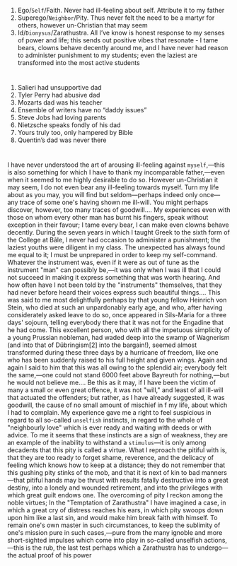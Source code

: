 

1. Ego/`Self`/Faith. Never had ill-feeling about self. Attribute it to my father 
2. Superego/`Neighbor`/Pity. Thus never felt the need to be a martyr for others, however un-Christian that may seem 
3. Id/`Dionysus`/Zarathustra. All I’ve know is honest response to my senses of power and life; this sends out positive vibes that resonate - I tame bears, clowns behave decently around me, and I have never had reason to administer punishment to my students; even the laziest are transformed into the most active students

#

1. Salieri had unsupportive dad 
2. Tyler Perry had abusive dad 
3. Mozarts dad was his teacher 
4. Ensemble of writers have no “daddy issues”
5. Steve Jobs had loving parents 
6. Nietzsche speaks fondly of his dad 
7. Yours truly too, only hampered by Bible 
8. Quentin’s dad was never there 

#

I have never understood the art of arousing ill-feeling against `myself`,—this is also something for which I have to thank my incomparable father,—even when it seemed to me highly desirable to do so. However un-Christian it may seem, I do not even bear any ill-feeling towards myself. Turn my life about as you may, you will find but seldom—perhaps indeed only once—any trace of some one's having shown me ill-will. You might perhaps discover, however, too many traces of goodwill.... My experiences even with those on whom every other man has burnt his fingers, speak without exception in their favour; I tame every bear, I can make even clowns behave decently. During the seven years in which I taught Greek to the sixth form of the College at Bâle, I never had occasion to administer a punishment; the laziest youths were diligent in my class. The unexpected has always found me equal to it; I must be unprepared in order to keep my self-command. Whatever the instrument was, even if it were as out of tune as the instrument "man" can possibly be,—it was only when I was ill that I could not succeed in making it express something that was worth hearing. And how often have I not been told by the "instruments" themselves, that they had never before heard their voices express such beautiful things.... This was said to me most delightfully perhaps by that young fellow Heinrich von Stein, who died at such an unpardonably early age, and who, after having considerately asked leave to do so, once appeared in Sils-Maria for a three days' sojourn, telling everybody there that it was not for the Engadine that he had come. This excellent person, who with all the impetuous simplicity of a young Prussian nobleman, had waded deep into the swamp of Wagnerism (and into that of Dübringism[2] into the bargain!), seemed almost transformed during these three days by a hurricane of freedom, like one who has been suddenly raised to his full height and given wings. Again and again I said to him that this was all owing to the splendid air; everybody felt the same,—one could not stand 6000 feet above Bayreuth for nothing,—but he would not believe me.... Be this as it may, if I have been the victim of many a small or even great offence, it was not "will," and least of all ill-will that actuated the offenders; but rather, as I have already suggested, it was goodwill, the cause of no small amount of mischief in f my life, about which I had to complain. My experience gave me a right to feel suspicious in regard to all so-called `unselfish` instincts, in regard to the whole of "neighbourly love" which is ever ready and waiting with deeds or with advice. To me it seems that these instincts are a sign of weakness, they are an example of the inability to withstand a `stimulus`—it is only among decadents that this pity is called a virtue. What I reproach the pitiful with is, that they are too ready to forget shame, reverence, and the delicacy of feeling which knows how to keep at a distance; they do not remember that this gushing pity stinks of the mob, and that it is next of kin to bad manners—that pitiful hands may be thrust with results fatally destructive into a great destiny, into a lonely and wounded retirement, and into the privileges with which great guilt endows one. The overcoming of pity I reckon among the noble virtues; In the "Temptation of Zarathustra" I have imagined a case, in which a great cry of distress reaches his ears, in which pity swoops down upon him like a last sin, and would make him break faith with himself. To remain one's own master in such circumstances, to keep the sublimity of one's mission pure in such cases,—pure from the many ignoble and more short-sighted impulses which come into play in so-called unselfish actions,—this is the rub, the last test perhaps which a Zarathustra has to undergo—the actual proof of his power
